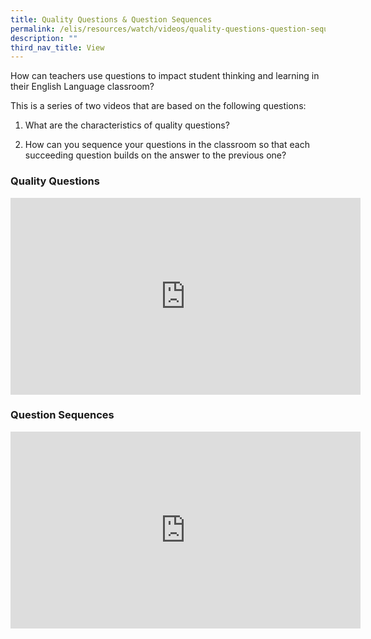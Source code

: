 ```yaml
---
title: Quality Questions & Question Sequences
permalink: /elis/resources/watch/videos/quality-questions-question-sequences/
description: ""
third_nav_title: View
---
```

How can teachers use questions to impact student thinking and learning in their English Language classroom?

This is a series of two videos that are based on the following questions:

1. What are the characteristics of quality questions?

2. How can you sequence your questions in the classroom so that each succeeding question builds on the answer to the previous one?

### Quality Questions 

<iframe width="560" height="315" src="https://www.youtube.com/embed/3pojCAccrJ8" title="YouTube video player" frameborder="0" allow="accelerometer; autoplay; clipboard-write; encrypted-media; gyroscope; picture-in-picture" allowfullscreen=""></iframe>

### Question Sequences

<iframe width="560" height="315" src="https://www.youtube.com/embed/cSk8Mwe1Ec0" title="YouTube video player" frameborder="0" allow="accelerometer; autoplay; clipboard-write; encrypted-media; gyroscope; picture-in-picture" allowfullscreen=""></iframe>